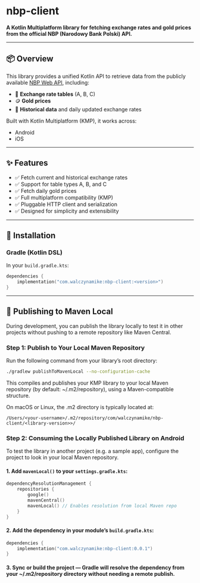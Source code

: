 # nbp-client

**A Kotlin Multiplatform library for fetching exchange rates and gold prices from the official NBP (Narodowy Bank Polski) API.**

---

## 📦 Overview

This library provides a unified Kotlin API to retrieve data from the publicly available [NBP Web API](https://api.nbp.pl), including:

- 💱 **Exchange rate tables** (A, B, C)
- 🪙 **Gold prices**
- 📅 **Historical data** and daily updated exchange rates

Built with Kotlin Multiplatform (KMP), it works across:
- Android
- iOS

---

## ✨ Features

- ✅ Fetch current and historical exchange rates
- ✅ Support for table types A, B, and C
- ✅ Fetch daily gold prices
- ✅ Full multiplatform compatibility (KMP)
- ✅ Pluggable HTTP client and serialization
- ✅ Designed for simplicity and extensibility

---

## 🔧 Installation

### Gradle (Kotlin DSL)

In your `build.gradle.kts`:

```kotlin
dependencies {
    implementation("com.walczynamike:nbp-client:<version>")
}
```
--- 

## 🔧 Publishing to Maven Local

During development, you can publish the library locally to test it in other projects without pushing to a remote repository like Maven Central.

### Step 1: Publish to Your Local Maven Repository

Run the following command from your library’s root directory:

```bash
./gradlew publishToMavenLocal --no-configuration-cache
```

This compiles and publishes your KMP library to your local Maven repository (by default: ~/.m2/repository), using a Maven-compatible structure.

On macOS or Linux, the .m2 directory is typically located at: 
```
/Users/<your-username>/.m2/repository/com/walczynamike/nbp-client/<library-version>>/
```

### Step 2: Consuming the Locally Published Library on Android

To test the library in another project (e.g. a sample app), configure the project to look in your local Maven repository.

#### 1. Add `mavenLocal()` to your `settings.gradle.kts`:

```kotlin
dependencyResolutionManagement {
    repositories {
        google()
        mavenCentral()
        mavenLocal() // Enables resolution from local Maven repo
    }
}
```

#### 2. Add the dependency in your module’s `build.gradle.kts`:
```kotlin
dependencies {
    implementation("com.walczynamike:nbp-client:0.0.1")
}
```

#### 3. Sync or build the project — Gradle will resolve the dependency from your ~/.m2/repository directory without needing a remote publish.
